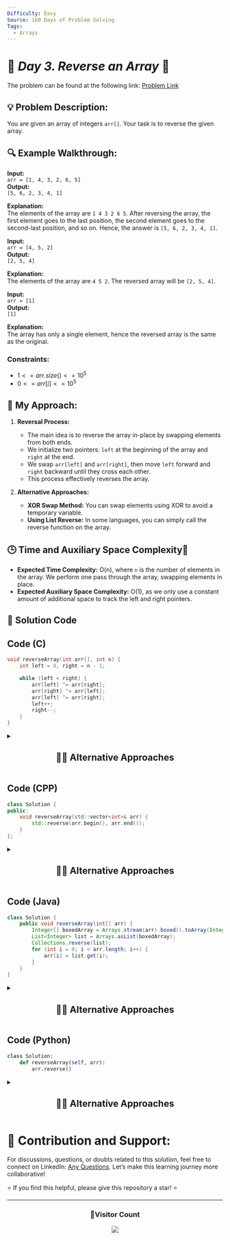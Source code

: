 ```yaml
---
Difficulty: Easy
Source: 160 Days of Problem Solving
Tags:
  - Arrays
---
```


# 🚀 _Day 3. Reverse an Array_ 🧠

The problem can be found at the following link: [Problem Link](https://www.geeksforgeeks.org/batch/gfg-160-problems/track/arrays-gfg-160/problem/reverse-an-array)

## 💡 **Problem Description:**

You are given an array of integers `arr[]`. Your task is to reverse the given array.

## 🔍 **Example Walkthrough:**

**Input:**  
`arr = [1, 4, 3, 2, 6, 5]`  
**Output:**  
`[5, 6, 2, 3, 4, 1]`

**Explanation:**  
The elements of the array are `1 4 3 2 6 5`. After reversing the array, the first element goes to the last position, the second element goes to the second-last position, and so on. Hence, the answer is `[5, 6, 2, 3, 4, 1]`.

**Input:**  
`arr = [4, 5, 2]`  
**Output:**  
`[2, 5, 4]`

**Explanation:**  
The elements of the array are `4 5 2`. The reversed array will be `[2, 5, 4]`.

**Input:**  
`arr = [1]`  
**Output:**  
`[1]`

**Explanation:**  
The array has only a single element, hence the reversed array is the same as the original.

### Constraints:

- $`1 <= arr.size() <= 10^5`$
- $`0 <= arr[i] <= 10^5`$

## 🎯 **My Approach:**

1. **Reversal Process:**

   - The main idea is to reverse the array in-place by swapping elements from both ends.
   - We initialize two pointers: `left` at the beginning of the array and `right` at the end.
   - We swap `arr[left]` and `arr[right]`, then move `left` forward and `right` backward until they cross each other.
   - This process effectively reverses the array.

2. **Alternative Approaches:**
   - **XOR Swap Method:** You can swap elements using XOR to avoid a temporary variable.
   - **Using List Reverse:** In some languages, you can simply call the reverse function on the array.

## 🕒 **Time and Auxiliary Space Complexity**📝

- **Expected Time Complexity:** O(n), where `n` is the number of elements in the array. We perform one pass through the array, swapping elements in place.
- **Expected Auxiliary Space Complexity:** O(1), as we only use a constant amount of additional space to track the left and right pointers.

## 📝 **Solution Code**

## Code (C)

```c
void reverseArray(int arr[], int n) {
    int left = 0, right = n - 1;

    while (left < right) {
        arr[left] ^= arr[right];
        arr[right] ^= arr[left];
        arr[left] ^= arr[right];
        left++;
        right--;
    }
}
```

<details>
  <summary><h2 align='center'>👨‍💻 Alternative Approaches</h2></summary>

### Alternative Approach (Using Temporary Variable)

```c
void reverseArray(int arr[], int n) {
    int left = 0, right = n - 1;

    while (left < right) {
        int temp = arr[left];
        arr[left] = arr[right];
        arr[right] = temp;
        left++;
        right--;
    }
}
```

</details>

## Code (CPP)

```cpp
class Solution {
public:
    void reverseArray(std::vector<int>& arr) {
        std::reverse(arr.begin(), arr.end());
    }
};
```

<details>
  <summary><h2 align='center'>👨‍💻 Alternative Approaches</h2></summary>

### Alternative Approach (Using `std::swap`)

```cpp
class Solution {
public:
    void reverseArray(std::vector<int>& arr) {
        int left = 0, right = arr.size() - 1;

        while (left < right) {
            std::swap(arr[left], arr[right]);
            left++;
            right--;
        }
    }
};
```

### Alternative Approach (Using `XOR Swap`)

```cpp
class Solution {
public:
    void reverseArray(std::vector<int>& arr) {
        int left = 0, right = arr.size() - 1;

        while (left < right) {
            arr[left] ^= arr[right];
            arr[right] ^= arr[left];
            arr[left] ^= arr[right];
            left++;
            right--;
        }
    }
};
```

</details>

## Code (Java)

```java
class Solution {
    public void reverseArray(int[] arr) {
        Integer[] boxedArray = Arrays.stream(arr).boxed().toArray(Integer[]::new);
        List<Integer> list = Arrays.asList(boxedArray);
        Collections.reverse(list);
        for (int i = 0; i < arr.length; i++) {
            arr[i] = list.get(i);
        }
    }
}
```

<details>
  <summary><h2 align='center'>👨‍💻 Alternative Approaches</h2></summary>

### Alternative Approach (Using XOR Swap)

```java
class Solution {
    public void reverseArray(int[] arr) {
        int left = 0, right = arr.length - 1;

        while (left < right) {
            arr[left] = arr[left] ^ arr[right];
            arr[right] = arr[left] ^ arr[right];
            arr[left] = arr[left] ^ arr[right];
            left++;
            right--;
        }
    }
}
```

</details>

## Code (Python)

```python
class Solution:
    def reverseArray(self, arr):
        arr.reverse()
```

<details>
  <summary><h2 align='center'>👨‍💻 Alternative Approaches</h2></summary>

### Alternative Approach (Using Swapping)

```python
class Solution:
    def reverseArray(self, arr):
        left, right = 0, len(arr) - 1

        while left < right:
            arr[left], arr[right] = arr[right], arr[left]
            left += 1
            right -= 1
```

</details>

# 🎯 **Contribution and Support:**

For discussions, questions, or doubts related to this solution, feel free to connect on LinkedIn: [Any Questions](https://www.linkedin.com/in/patel-hetkumar-sandipbhai-8b110525a/). Let’s make this learning journey more collaborative!

⭐ If you find this helpful, please give this repository a star! ⭐

---

<div align="center">
  <h3><b>📍Visitor Count</b></h3>
</div>

<p align="center">
  <img src="https://visitor-badge.laobi.icu/badge?page_id=Hunterdii.GeeksforGeeks-POTD" />
</p>
